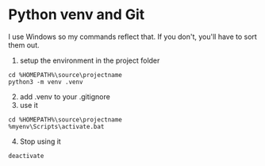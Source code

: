 # Python venv and Git 

I use Windows so my commands reflect that. If you don't, you'll have to sort them out.

1. setup the environment in the project folder

```
cd %HOMEPATH%\source\projectname
python3 -m venv .venv
```

2. add .venv to your .gitignore
3. use it

```
cd %HOMEPATH%\source\projectname
%myenv\Scripts\activate.bat
```

4. Stop using it

```deactivate```




